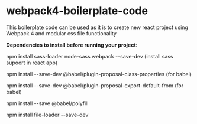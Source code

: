 # webpack4-boilerplate-code

This boilerplate code can be used as it is to create new react project using Webpack 4 and modular css file functionality

<strong>Dependencies to install before running your project:</strong>

npm install sass-loader node-sass webpack --save-dev (install sass supoort in react app)

npm install --save-dev @babel/plugin-proposal-class-properties (for babel)

npm install --save-dev @babel/plugin-proposal-export-default-from (for babel)

npm install --save @babel/polyfill

npm install file-loader --save-dev
